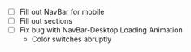 - [ ] Fill out NavBar for mobile
- [ ] Fill out sections
- [ ] Fix bug with NavBar-Desktop Loading Animation
    - Color switches abruptly